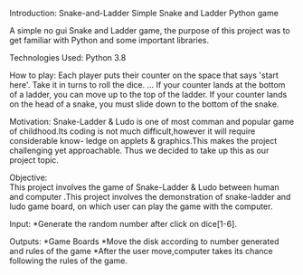 Introduction:
Snake-and-Ladder
Simple Snake and Ladder Python game

A simple no gui Snake and Ladder game, the purpose of this project was to get familiar with Python and some important libraries.

Technologies Used:
Python 3.8

How to play:
Each player puts their counter on the space that says 'start here'.
Take it in turns to roll the dice. ...
If your counter lands at the bottom of a ladder, you can move up to the top of the ladder.
If your counter lands on the head of a snake, you must slide down to the bottom of the snake.


Motivation:
	Snake-Ladder & Ludo is one of most comman and popular game of childhood.Its 
	coding is not much difficult,however it will require considerable know-
	ledge on applets & graphics.This makes the project challenging yet approachable.
	Thus we decided to take up this as our project topic.

Objective: 		
	This project involves the game of Snake-Ladder & Ludo between human and computer .This 
	project involves the demonstration of snake-ladder and ludo game board, on which
	user can play the game with the computer.

Input:
	*Generate the random number after click on dice[1-6].

Outputs:
	*Game Boards
	*Move the disk according to number generated and rules of the game
	*After the user move,computer takes its chance following the rules of the game.
